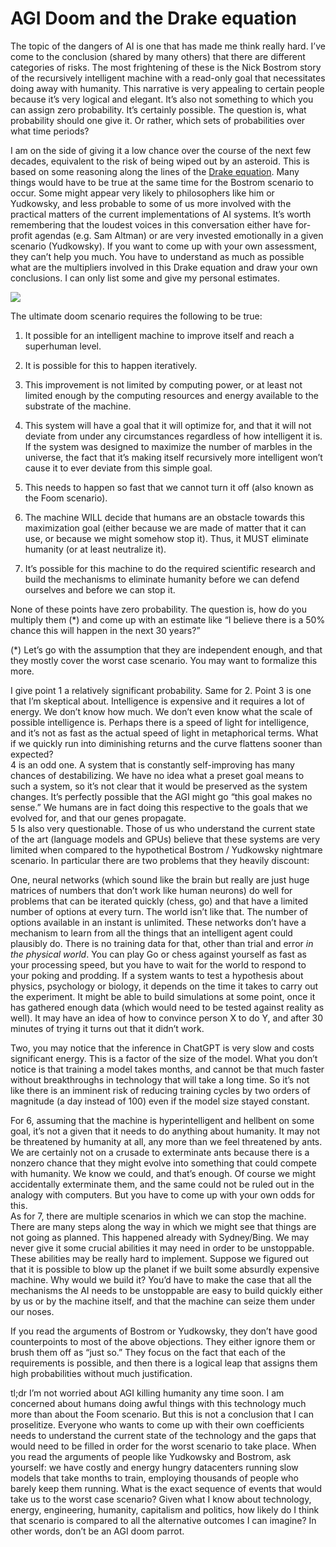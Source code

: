 # AGI Doom and the Drake equation
The topic of the dangers of AI is one that has made me think really hard. I’ve come to the conclusion (shared by many others) that there are different categories of risks. The most frightening of these is the Nick Bostrom story of the recursively intelligent machine with a read-only goal that necessitates doing away with humanity. This narrative is very appealing to certain people because it’s very logical and elegant. It’s also not something to which you can assign zero probability. It’s certainly possible. The question is, what probability should one give it. Or rather, which sets of probabilities over what time periods?

I am on the side of giving it a low chance over the course of the next few decades, equivalent to the risk of being wiped out by an asteroid. This is based on some reasoning along the lines of the [Drake equation](https://en.wikipedia.org/wiki/Drake_equation). Many things would have to be true at the same time for the Bostrom scenario to occur. Some might appear very likely to philosophers like him or Yudkowsky, and less probable to some of us more involved with the practical matters of the current implementations of AI systems. It’s worth remembering that the loudest voices in this conversation either have for-profit agendas (e.g. Sam Altman) or are very invested emotionally in a given scenario (Yudkowsky). If you want to come up with your own assessment, they can’t help you much. You have to understand as much as possible what are the multipliers involved in this Drake equation and draw your own conclusions. I can only list some and give my personal estimates.

![](https://substackcdn.com/image/fetch/w_1456,c_limit,f_auto,q_auto:good,fl_progressive:steep/https%3A%2F%2Fsubstack-post-media.s3.amazonaws.com%2Fpublic%2Fimages%2F11be6fbf-d6f5-4d0f-9f7e-27ca89e29813_768x768.png)

The ultimate doom scenario requires the following to be true:

  1. It possible for an intelligent machine to improve itself and reach a superhuman level.

  2. It is possible for this to happen iteratively.

  3. This improvement is not limited by computing power, or at least not limited enough by the computing resources and energy available to the substrate of the machine.

  4. This system will have a goal that it will optimize for, and that it will not deviate from under any circumstances regardless of how intelligent it is. If the system was designed to maximize the number of marbles in the universe, the fact that it’s making itself recursively more intelligent won’t cause it to ever deviate from this simple goal.

  5. This needs to happen so fast that we cannot turn it off (also known as the Foom scenario).

  6. The machine WILL decide that humans are an obstacle towards this maximization goal (either because we are made of matter that it can use, or because we might somehow stop it). Thus, it MUST eliminate humanity (or at least neutralize it).

  7. It’s possible for this machine to do the required scientific research and build the mechanisms to eliminate humanity before we can defend ourselves and before we can stop it.

None of these points have zero probability. The question is, how do you multiply them (*) and come up with an estimate like “I believe there is a 50% chance this will happen in the next 30 years?”

(*) Let’s go with the assumption that they are independent enough, and that they mostly cover the worst case scenario. You may want to formalize this more.

I give point 1 a relatively significant probability. Same for 2. Point 3 is one that I’m skeptical about. Intelligence is expensive and it requires a lot of energy. We don’t know how much. We don’t even know what the scale of possible intelligence is. Perhaps there is a speed of light for intelligence, and it’s not as fast as the actual speed of light in metaphorical terms. What if we quickly run into diminishing returns and the curve flattens sooner than expected?  
4 is an odd one. A system that is constantly self-improving has many chances of destabilizing. We have no idea what a preset goal means to such a system, so it’s not clear that it would be preserved as the system changes. It’s perfectly possible that the AGI might go “this goal makes no sense.” We humans are in fact doing this respective to the goals that we evolved for, and that our genes propagate.  
5 Is also very questionable. Those of us who understand the current state of the art (language models and GPUs) believe that these systems are very limited when compared to the hypothetical Bostrom / Yudkowsky nightmare scenario. In particular there are two problems that they heavily discount:

One, neural networks (which sound like the brain but really are just huge matrices of numbers that don’t work like human neurons) do well for problems that can be iterated quickly (chess, go) and that have a limited number of options at every turn. The world isn’t like that. The number of options available in an instant is unlimited. These networks don’t have a mechanism to learn from all the things that an intelligent agent could plausibly do. There is no training data for that, other than trial and error _in the physical world_. You can play Go or chess against yourself as fast as your processing speed, but you have to wait for the world to respond to your poking and prodding. If a system wants to test a hypothesis about physics, psychology or biology, it depends on the time it takes to carry out the experiment. It might be able to build simulations at some point, once it has gathered enough data (which would need to be tested against reality as well). It may have an idea of how to convince person X to do Y, and after 30 minutes of trying it turns out that it didn’t work.

Two, you may notice that the inference in ChatGPT is very slow and costs significant energy. This is a factor of the size of the model. What you don’t notice is that training a model takes months, and cannot be that much faster without breakthroughs in technology that will take a long time. So it’s not like there is an imminent risk of reducing training cycles by two orders of magnitude (a day instead of 100) even if the model size stayed constant.

For 6, assuming that the machine is hyperintelligent and hellbent on some goal, it’s not a given that it needs to do anything about humanity. It may not be threatened by humanity at all, any more than we feel threatened by ants. We are certainly not on a crusade to exterminate ants because there is a nonzero chance that they might evolve into something that could compete with humanity. We know we could, and that’s enough. Of course we might accidentally exterminate them, and the same could not be ruled out in the analogy with computers. But you have to come up with your own odds for this.  
As for 7, there are multiple scenarios in which we can stop the machine. There are many steps along the way in which we might see that things are not going as planned. This happened already with Sydney/Bing. We may never give it some crucial abilities it may need in order to be unstoppable. These abilities may be really hard to implement. Suppose we figured out that it is possible to blow up the planet if we built some absurdly expensive machine. Why would we build it? You’d have to make the case that all the mechanisms the AI needs to be unstoppable are easy to build quickly either by us or by the machine itself, and that the machine can seize them under our noses.

If you read the arguments of Bostrom or Yudkowsky, they don’t have good counterpoints to most of the above objections. They either ignore them or brush them off as “just so.” They focus on the fact that each of the requirements is possible, and then there is a logical leap that assigns them high probabilities without much justification.

tl;dr I’m not worried about AGI killing humanity any time soon. I am concerned about humans doing awful things with this technology much more than about the Foom scenario. But this is not a conclusion that I can proselitize. Everyone who wants to come up with their own coefficients needs to understand the current state of the technology and the gaps that would need to be filled in order for the worst scenario to take place. When you read the arguments of people like Yudkowsky and Bostrom, ask yourself: we have costly and energy hungry datacenters running slow models that take months to train, employing thousands of people who barely keep them running. What is the exact sequence of events that would take us to the worst case scenario? Given what I know about technology, energy, engineering, humanity, capitalism and politics, how likely do I think that scenario is compared to all the alternative outcomes I can imagine? In other words, don’t be an AGI doom parrot.
